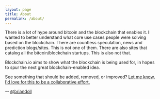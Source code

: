 ```yaml
---
layout: page
title: About
permalink: /about/
---
```


There is a lot of hype around bitcoin and the blockchain that enables it. I wanted to better understand what core use cases people were solving based on the blockchain. There are countless speculation, news and prediction blogs/sites. This is not one of them. There are also sites that catalog all the bitcoin/blockchain startups. This is also not that.

Blockchain.io aims to show what the blockchain is being used for, in hopes to spur the next great blockchain-enabled idea.

See something that should be added, removed, or improved? [Let me know. I'd love for this to be a collaborative effort.](https://github.com/briandoll/blockchained.io#readme)

-- [@briandoll](https://twitter.com/briandoll)
